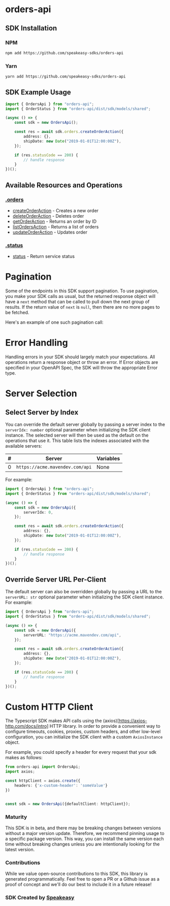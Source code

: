 # orders-api

<!-- Start SDK Installation -->
## SDK Installation

### NPM

```bash
npm add https://github.com/speakeasy-sdks/orders-api
```

### Yarn

```bash
yarn add https://github.com/speakeasy-sdks/orders-api
```
<!-- End SDK Installation -->

## SDK Example Usage
<!-- Start SDK Example Usage -->
```typescript
import { OrdersApi } from "orders-api";
import { OrderStatus } from "orders-api/dist/sdk/models/shared";

(async () => {
    const sdk = new OrdersApi();

    const res = await sdk.orders.createOrderAction({
        address: {},
        shipDate: new Date("2019-01-01T12:00:00Z"),
    });

    if (res.statusCode == 200) {
        // handle response
    }
})();

```
<!-- End SDK Example Usage -->

<!-- Start SDK Available Operations -->
## Available Resources and Operations


### [.orders](docs/sdks/orders/README.md)

* [createOrderAction](docs/sdks/orders/README.md#createorderaction) - Creates a new order
* [deleteOrderAction](docs/sdks/orders/README.md#deleteorderaction) - Deletes order
* [getOrderAction](docs/sdks/orders/README.md#getorderaction) - Returns an order by ID
* [listOrdersAction](docs/sdks/orders/README.md#listordersaction) - Returns a list of orders
* [updateOrderAction](docs/sdks/orders/README.md#updateorderaction) - Updates order

### [.status](docs/sdks/status/README.md)

* [status](docs/sdks/status/README.md#status) - Return service status
<!-- End SDK Available Operations -->



<!-- Start Dev Containers -->

<!-- End Dev Containers -->



<!-- Start Pagination -->
# Pagination

Some of the endpoints in this SDK support pagination. To use pagination, you make your SDK calls as usual, but the
returned response object will have a `next` method that can be called to pull down the next group of results. If the
return value of `next` is `null`, then there are no more pages to be fetched.

Here's an example of one such pagination call:
<!-- End Pagination -->



<!-- Start Error Handling -->
# Error Handling

Handling errors in your SDK should largely match your expectations.  All operations return a response object or throw an error.  If Error objects are specified in your OpenAPI Spec, the SDK will throw the appropriate Error type.


<!-- End Error Handling -->



<!-- Start Server Selection -->
# Server Selection

## Select Server by Index

You can override the default server globally by passing a server index to the `serverIdx: number` optional parameter when initializing the SDK client instance. The selected server will then be used as the default on the operations that use it. This table lists the indexes associated with the available servers:

| # | Server | Variables |
| - | ------ | --------- |
| 0 | `https://acme.mavendev.com/api` | None |

For example:

```typescript
import { OrdersApi } from "orders-api";
import { OrderStatus } from "orders-api/dist/sdk/models/shared";

(async () => {
    const sdk = new OrdersApi({
        serverIdx: 0,
    });

    const res = await sdk.orders.createOrderAction({
        address: {},
        shipDate: new Date("2019-01-01T12:00:00Z"),
    });

    if (res.statusCode == 200) {
        // handle response
    }
})();

```


## Override Server URL Per-Client

The default server can also be overridden globally by passing a URL to the `serverURL: str` optional parameter when initializing the SDK client instance. For example:

```typescript
import { OrdersApi } from "orders-api";
import { OrderStatus } from "orders-api/dist/sdk/models/shared";

(async () => {
    const sdk = new OrdersApi({
        serverURL: "https://acme.mavendev.com/api",
    });

    const res = await sdk.orders.createOrderAction({
        address: {},
        shipDate: new Date("2019-01-01T12:00:00Z"),
    });

    if (res.statusCode == 200) {
        // handle response
    }
})();

```
<!-- End Server Selection -->



<!-- Start Custom HTTP Client -->
# Custom HTTP Client

The Typescript SDK makes API calls using the (axios)[https://axios-http.com/docs/intro] HTTP library.  In order to provide a convenient way to configure timeouts, cookies, proxies, custom headers, and other low-level configuration, you can initialize the SDK client with a custom `AxiosInstance` object.


For example, you could specify a header for every request that your sdk makes as follows:

```typescript
from orders-api import OrdersApi;
import axios;

const httpClient = axios.create({
    headers: {'x-custom-header': 'someValue'}
})


const sdk = new OrdersApi({defaultClient: httpClient});
```


<!-- End Custom HTTP Client -->

<!-- Placeholder for Future Speakeasy SDK Sections -->



### Maturity

This SDK is in beta, and there may be breaking changes between versions without a major version update. Therefore, we recommend pinning usage
to a specific package version. This way, you can install the same version each time without breaking changes unless you are intentionally
looking for the latest version.

### Contributions

While we value open-source contributions to this SDK, this library is generated programmatically.
Feel free to open a PR or a Github issue as a proof of concept and we'll do our best to include it in a future release!

### SDK Created by [Speakeasy](https://docs.speakeasyapi.dev/docs/using-speakeasy/client-sdks)
